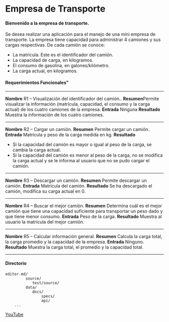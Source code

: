 # Empresa de Transporte

#### Bienvenido a la empresa de transporte.
 Se desea realizar una aplicación para el manejo de una mini empresa de transporte. La empresa tiene capacidad para administrar 4 camiones y sus cargas respectivas.
De cada camión se conoce:
-	La matrícula. Este es el identificador del camión.
-	La capacidad de carga, en kilogramos.
-	El consumo de gasolina, en galones/kilómetro.
-	La carga actual, en kilogramos.

#### Requerimientos Funcionales"
------------------------------------------------------------------------------------------------------
**Nombre** R1 – Visualización del identificador del camión..
**Resumen**Permite visualizar la información (matrícula, capacidad, el consumo
y la carga actual) de los cuatro camiones de la empresa. 
**Entrada**
Ninguna
**Resultado**
Muestra la información de los cuatro camiones.

------------------------------------------------------------------------------------------------------
**Nombre** R2 – Cargar un camión.
**Resumen** Permite cargar un camión.
**Entrada**
Matrícula y peso de la carga medida en kg.
**Resultado**
- Si la capacidad del camión es mayor o igual al peso de la carga, se cambia la
carga actual.
- Si la capacidad del camión es menor al peso de la carga, no se modifica la
carga actual y se le informa al usuario que no se pudo cargar el camión.

------------------------------------------------------------------------------------------------------
**Nombre** R3 – Descargar un camión.
**Resumen** Permite descargar un camión.
**Entrada**
Matrícula del camión.
**Resultado**
Se ha descargado el camión, modifica su carga actual en 0.

------------------------------------------------------------------------------------------------------
**Nombre**
R4 – Buscar el mejor camión.
**Resumen**
Determina cuál es el mejor camión que tiene una capacidad
suficiente para transportar un peso dado y que tiene menor
consumo. 
**Entrada**
Peso de la carga.
**Resultado**
Muestra al usuario la matrícula del mejor camión.

------------------------------------------------------------------------------------------------------
**Nombre**
R5 – Calcular información general.
**Resumen**
Calcula la carga total, la carga promedio y la capacidad de la
empresa. 
**Entrada**
Ninguno.
**Resultado**
Muestra la carga total, el promedio y la capacidad total.

------------------------------------------------------------------------------------------------------
#### Directorio
    editor.md/
       		 source/
        		test/source/
       		 data/
        		docs/
            		specs/
            		api/
        ...

[YouTube](https://www.youtube.com/user/MrDionicios/videos "youtube")

